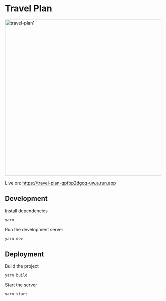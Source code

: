 # Travel Plan

<img width="500" alt="travel-plan1" src="https://github.com/C-L-corporation/travel-plan/assets/124772257/9f80b1bf-84b2-4237-838c-8741d0c93a98">

Live on: <https://travel-plan-qpfbp2dgoq-uw.a.run.app>

## Development

Install dependencies

```bash
yarn
```

Run the development server

```bash
yarn dev
```

## Deployment

Build the project

```bash
yarn build
```

Start the server

```bash
yarn start
```


